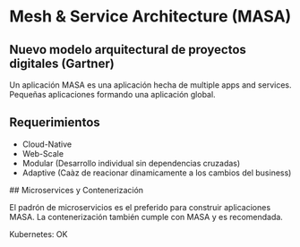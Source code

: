 # Mesh & Service Architecture (MASA)

## Nuevo modelo arquitectural de proyectos digitales (Gartner)

Un aplicación MASA es una aplicación hecha de multiple apps and services.
Pequeñas aplicaciones formando una aplicación global.

## Requerimientos

* Cloud-Native
* Web-Scale
* Modular (Desarrollo individual sin dependencias cruzadas)
* Adaptive (Caàz de reacionar dinamicamente a los cambios del business)

## Microservices y Contenerización

El padrón de microservicios es el preferido para construir aplicaciones MASA.
La contenerización también cumple con MASA y es recomendada.

Kubernetes: OK